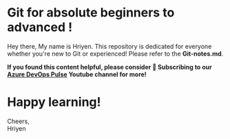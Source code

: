 # Git for absolute beginners to advanced !
Hey there,
My name is Hriyen. This repository is dedicated for everyone whether you're new to Git or experienced! 
Please refer to the **Git-notes.md**.

**If you found this content helpful, please consider 🔔 Subscribing to our [Azure DevOps Pulse](https://www.youtube.com/@AzureDevOpsPulse) Youtube channel for more!**

# Happy learning!  
 Cheers,  
 Hriyen

